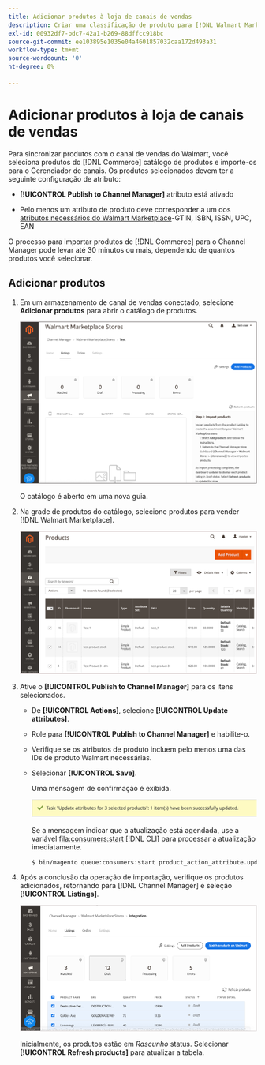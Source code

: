 ```yaml
---
title: Adicionar produtos à loja de canais de vendas
description: Criar uma classificação de produto para [!DNL Walmart Marketplace] vendas adicionando produtos do catálogo ao canal de vendas
exl-id: 00932df7-bdc7-42a1-b269-88dffcc918bc
source-git-commit: ee103895e1035e04a4601857032caa172d493a31
workflow-type: tm+mt
source-wordcount: '0'
ht-degree: 0%

---
```



# Adicionar produtos à loja de canais de vendas

Para sincronizar produtos com o canal de vendas do Walmart, você seleciona produtos do [!DNL Commerce] catálogo de produtos e importe-os para o Gerenciador de canais. Os produtos selecionados devem ter a seguinte configuração de atributo:

- **[!UICONTROL Publish to Channel Manager]** atributo está ativado

- Pelo menos um atributo de produto deve corresponder a um dos [atributos necessários do Walmart Marketplace](map-catalog-attributes.md)-GTIN, ISBN, ISSN, UPC, EAN

O processo para importar produtos de [!DNL Commerce] para o Channel Manager pode levar até 30 minutos ou mais, dependendo de quantos produtos você selecionar.

## Adicionar produtos

1. Em um armazenamento de canal de vendas conectado, selecione **Adicionar produtos** para abrir o catálogo de produtos.

   ![Adicionar produtos à loja de canais de vendas](assets/add-initial-products-to-connected-channel.png)

   O catálogo é aberto em uma nova guia.

1. Na grade de produtos do catálogo, selecione produtos para vender [!DNL Walmart Marketplace].

   ![Enviar produtos para a loja de canais de vendas](assets/select-products-from-catalog.png)

1. Ative o **[!UICONTROL Publish to Channel Manager]** para os itens selecionados.

   - De **[!UICONTROL Actions]**, selecione **[!UICONTROL Update attributes]**.

   - Role para **[!UICONTROL Publish to Channel Manager]** e habilite-o.

   - Verifique se os atributos de produto incluem pelo menos uma das IDs de produto Walmart necessárias.

   - Selecionar **[!UICONTROL Save]**.

      Uma mensagem de confirmação é exibida.

      ![Importação de produto do catálogo para a mensagem de confirmação do canal de vendas](assets/product-import-from-catalog-confirmation.png)

      Se a mensagem indicar que a atualização está agendada, use a variável [fila:consumers:start](https://devdocs.magento.com/guides/v2.4/config-guide/cli/config-cli-subcommands-queue.html) [!DNL CLI] para processar a atualização imediatamente.

      ```bash
      $ bin/magento queue:consumers:start product_action_attribute.update
      ```

1. Após a conclusão da operação de importação, verifique os produtos adicionados, retornando para [!DNL Channel Manager] e seleção **[!UICONTROL Listings]**.

   ![Produtos importados para o canal de vendas conectado](assets/products-in-marketplace-sales-channel.png)

   Inicialmente, os produtos estão em *Rascunho* status. Selecionar **[!UICONTROL Refresh products]** para atualizar a tabela.

